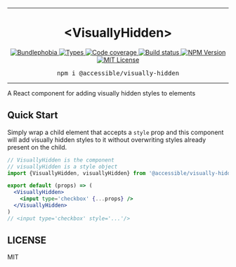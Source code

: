 <hr>
<div align="center">
  <h1 align="center">
    &lt;VisuallyHidden&gt;
  </h1>
</div>

<p align="center">
  <a href="https://bundlephobia.com/result?p=@accessible/visually-hidden">
    <img alt="Bundlephobia" src="https://img.shields.io/bundlephobia/minzip/@accessible/visually-hidden?style=for-the-badge&labelColor=24292e">
  </a>
  <a aria-label="Types" href="https://www.npmjs.com/package/@accessible/visually-hidden">
    <img alt="Types" src="https://img.shields.io/npm/types/@accessible/visually-hidden?style=for-the-badge&labelColor=24292e">
  </a>
  <a aria-label="Code coverage report" href="https://codecov.io/gh/accessible-ui/visually-hidden">
    <img alt="Code coverage" src="https://img.shields.io/codecov/c/gh/accessible-ui/visually-hidden?style=for-the-badge&labelColor=24292e">
  </a>
  <a aria-label="Build status" href="https://travis-ci.org/accessible-ui/visually-hidden">
    <img alt="Build status" src="https://img.shields.io/travis/accessible-ui/visually-hidden?style=for-the-badge&labelColor=24292e">
  </a>
  <a aria-label="NPM version" href="https://www.npmjs.com/package/@accessible/visually-hidden">
    <img alt="NPM Version" src="https://img.shields.io/npm/v/@accessible/visually-hidden?style=for-the-badge&labelColor=24292e">
  </a>
  <a aria-label="License" href="https://jaredlunde.mit-license.org/">
    <img alt="MIT License" src="https://img.shields.io/npm/l/@accessible/visually-hidden?style=for-the-badge&labelColor=24292e">
  </a>
</p>

<pre align="center">npm i @accessible/visually-hidden</pre>
<hr>

A React component for adding visually hidden styles to elements

## Quick Start

Simply wrap a child element that accepts a `style` prop and this component will add visually hidden
styles to it without overwriting styles already present on the child.

```jsx harmony
// VisuallyHidden is the component
// visuallyHidden is a style object
import {VisuallyHidden, visuallyHidden} from '@accessible/visually-hidden'

export default (props) => (
  <VisuallyHidden>
    <input type='checkbox' {...props} />
  </VisuallyHidden>
)
// <input type='checkbox' style='...'/>
```

## LICENSE

MIT
